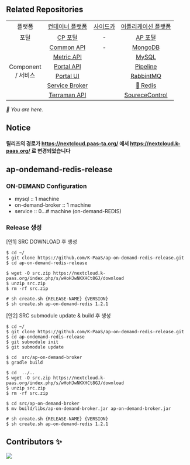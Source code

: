 ## Related Repositories

<table>
  <tr>
    <td colspan=2 align=center>플랫폼</td>
    <td colspan=2 align=center><a href="https://github.com/K-PaaS/cp-deployment">컨테이너 플랫폼</a></td>
    <td colspan=2 align=center><a href="https://github.com/K-PaaS/sidecar-deployment">사이드카</a></td>
    <td colspan=2 align=center><a href="https://github.com/K-PaaS/ap-deployment">어플리케이션 플랫폼</a></td>
  </tr>
  <tr>
    <td colspan=2 align=center>포털</td>
    <td colspan=2 align=center><a href="https://github.com/K-PaaS/cp-portal-release">CP 포털</a></td>
    <td colspan=2 align=center>-</td>
    <td colspan=2 align=center><a href="https://github.com/K-PaaS/portal-deployment">AP 포털</a></td>
  </tr>
  <tr align=center>
    <td colspan=2 rowspan=9>Component<br>/ 서비스</td>
    <td colspan=2><a href="https://github.com/K-PaaS/cp-portal-common-api">Common API</a></td>
    <td colspan=2>-</td>
    <td colspan=2><a href="https://github.com/K-PaaS/ap-mongodb-shard-release">MongoDB</a></td>
  </tr>
  <tr align=center>
    <td colspan=2><a href="https://github.com/K-PaaS/cp-metrics-api">Metric API</a></td>
    <td colspan=2>  </td>
    <td colspan=2><a href="https://github.com/K-PaaS/ap-mysql-release">MySQL</a></td>
  </tr>
  <tr align=center>
    <td colspan=2><a href="https://github.com/K-PaaS/cp-portal-api">Portal API</a></td>
    <td colspan=2>  </td>
    <td colspan=2><a href="https://github.com/K-PaaS/ap-pipeline-release">Pipeline</a></td>
  </tr>
  <tr align=center>
    <td colspan=2><a href="https://github.com/K-PaaS/cp-portal-ui">Portal UI</a></td>
    <td colspan=2>  </td>
    <td colspan=2><a href="https://github.com/K-PaaS/ap-rabbitmq-release">RabbintMQ</a></td>
  </tr>
  <tr align=center>
    <td colspan=2><a href="https://github.com/K-PaaS/cp-portal-service-broker">Service Broker</a></td>
    <td colspan=2>  </td>
    <td colspan=2><a href="https://github.com/K-PaaS/ap-on-demand-redis-release">🚩 Redis</a></td>
  </tr>
  <tr align=center>
    <td colspan=2><a href="https://github.com/K-PaaS/cp-metrics-api">Terraman API</a></td>
    <td colspan=2>  </td>
    <td colspan=2><a href="https://github.com/K-PaaS/ap-source-control-release">SoureceControl</a></td>
  </tr>
</table>
<i>🚩 You are here.</i>

## Notice
#### 릴리즈의 경로가 https://nextcloud.paas-ta.org/ 에서 https://nextcloud.k-paas.org/ 로 변경되었습니다  




  

  

## ap-ondemand-redis-release

### ON-DEMAND Configuration
- mysql :: 1 machine
- on-demand-broker :: 1 machine
- service :: 0...# machine (on-demand-REDIS)





### Release 생성

[안1] SRC DOWNLOAD 후 생성
````
$ cd ~/
$ git clone https://github.com/K-PaaS/ap-on-demand-redis-release.git
$ cd ap-on-demand-redis-release

$ wget -O src.zip https://nextcloud.k-paas.org/index.php/s/wHoHJwNKXHCt8GJ/download
$ unzip src.zip
$ rm -rf src.zip

# sh create.sh {RELEASE-NAME} {VERSION}
$ sh create.sh ap-on-demand-redis 1.2.1
````





[안2] SRC submodule update & build 후 생성
````
$ cd ~/
$ git clone https://github.com/K-PaaS/ap-on-demand-redis-release.git
$ cd ap-ondemand-redis-release
$ git submodule init
$ git submodule update

$ cd  src/ap-on-demand-broker
$ gradle build

$ cd  ../..
$ wget -O src.zip https://nextcloud.k-paas.org/index.php/s/wHoHJwNKXHCt8GJ/download
$ unzip src.zip
$ rm -rf src.zip

$ cd src/ap-on-demand-broker
$ mv build/libs/ap-on-demand-broker.jar ap-on-demand-broker.jar

# sh create.sh {RELEASE-NAME} {VERSION}
$ sh create.sh ap-on-demand-redis 1.2.1
````

## Contributors ✨
<a href="https://github.com/K-PaaS/ap-on-demand-redis-release/graphs/contributors">
  <img src="https://contrib.rocks/image?repo=K-PaaS/ap-on-demand-redis-release" />
</a>
